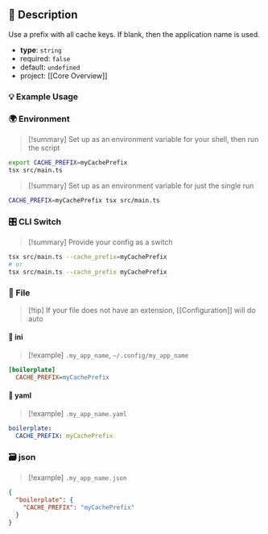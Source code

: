 ## 📜 Description

Use a prefix with all cache keys. If blank, then the application name is used.

- **type**: `string`
- required: `false`
- default: `undefined`
- project: [[Core Overview]]

### 💡 Example Usage

### 🌍 Environment

> [!summary] Set up as an environment variable for your shell, then run the script
```bash
export CACHE_PREFIX=myCachePrefix
tsx src/main.ts
```
> [!summary] Set up as an environment variable for just the single run

```bash
CACHE_PREFIX=myCachePrefix tsx src/main.ts
```
### 🎛️ CLI Switch

> [!summary] Provide your config as a switch
```bash
tsx src/main.ts --cache_prefix=myCachePrefix
# or
tsx src/main.ts --cache_prefix myCachePrefix
```
### 📁 File
> [!tip] If your file does not have an extension, [[Configuration]] will do auto
#### 📘 ini

> [!example] 
> `.my_app_name`, `~/.config/my_app_name`

```ini
[boilerplate]
  CACHE_PREFIX=myCachePrefix
```
#### 📄 yaml

> [!example]
> `.my_app_name.yaml`

```yaml
boilerplate:
  CACHE_PREFIX: myCachePrefix
```
### 🗃️ json

> [!example]
> `.my_app_name.json`

```json
{
  "boilerplate": {
    "CACHE_PREFIX": "myCachePrefix"
  }
}
```